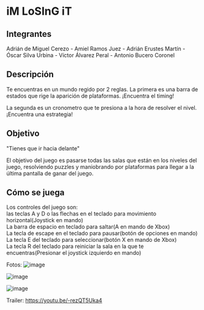 # iM LoSInG iT
## Integrantes

Adrián de Miguel Cerezo -
Amiel Ramos Juez -
Adrián Erustes Martín -
Óscar Silva Urbina -
Víctor Álvarez Peral -
Antonio Bucero Coronel

## Descripción
Te encuentras en un mundo regido por 2 reglas. 
La primera es una barra de estados que rige la aparición de plataformas. 
¡Encuentra el timing!

La segunda es un cronometro que te presiona a la hora de resolver el nivel. 
¡Encuentra una estrategia!

## Objetivo
"Tienes que ir hacia delante"

El objetivo del juego es pasarse todas las salas que están en los niveles del juego, resolviendo puzzles y maniobrando por plataformas para llegar a la última pantalla de ganar del juego.

## Cómo se juega
Los controles del juego son:  
las teclas A y D o las flechas en el teclado para movimiento horizontal(Joystick en mando)  
La barra de espacio en teclado para saltar(A en mando de Xbox)  
La tecla de escape en el teclado para pausar(botón de opciones en mando)  
La tecla E del teclado para seleccionar(botón X en mando de Xbox)  
La tecla R del teclado para reiniciar la sala en la que te encuentras(Presionar el joystick izquierdo en mando)

Fotos: 
![image](https://github.com/user-attachments/assets/c3ef6787-9da2-48ca-951c-0ae12eb5aaa5)

![image](https://github.com/user-attachments/assets/e8a90dd8-761b-4779-87eb-525e723e5d6b)

![image](https://github.com/user-attachments/assets/07b31b36-ace1-45bc-8eb9-1e95f6e57361)

Trailer: 
https://youtu.be/-rezQT5Uka4


